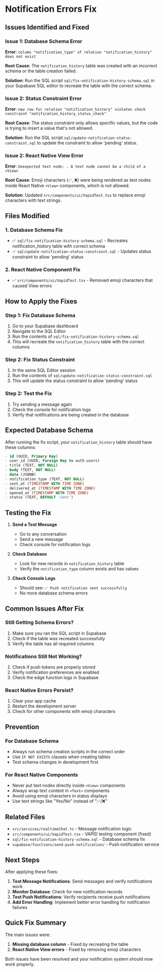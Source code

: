 # Notification Errors Fix

## Issues Identified and Fixed

### Issue 1: Database Schema Error
**Error**: `column "notification_type" of relation "notification_history" does not exist`

**Root Cause**: The `notification_history` table was created with an incorrect schema or the table creation failed.

**Solution**: Run the SQL script `sql/fix-notification-history-schema.sql` in your Supabase SQL editor to recreate the table with the correct schema.

### Issue 2: Status Constraint Error
**Error**: `new row for relation "notification_history" violates check constraint "notification_history_status_check"`

**Root Cause**: The status constraint only allows specific values, but the code is trying to insert a value that's not allowed.

**Solution**: Run the SQL script `sql/update-notification-status-constraint.sql` to update the constraint to allow 'pending' status.

### Issue 2: React Native View Error
**Error**: `Unexpected text node: . A text node cannot be a child of a <View>`

**Root Cause**: Emoji characters (✅, ❌) were being rendered as text nodes inside React Native `<View>` components, which is not allowed.

**Solution**: Updated `src/components/ui/VapidTest.tsx` to replace emoji characters with text strings.

## Files Modified

### 1. Database Schema Fix
- ✅ `sql/fix-notification-history-schema.sql` - Recreates notification_history table with correct schema
- ✅ `sql/update-notification-status-constraint.sql` - Updates status constraint to allow 'pending' status

### 2. React Native Component Fix
- ✅ `src/components/ui/VapidTest.tsx` - Removed emoji characters that caused View errors

## How to Apply the Fixes

### Step 1: Fix Database Schema
1. Go to your Supabase dashboard
2. Navigate to the SQL Editor
3. Run the contents of `sql/fix-notification-history-schema.sql`
4. This will recreate the `notification_history` table with the correct columns

### Step 2: Fix Status Constraint
1. In the same SQL Editor session
2. Run the contents of `sql/update-notification-status-constraint.sql`
3. This will update the status constraint to allow 'pending' status

### Step 2: Test the Fix
1. Try sending a message again
2. Check the console for notification logs
3. Verify that notifications are being created in the database

## Expected Database Schema

After running the fix script, your `notification_history` table should have these columns:

```sql
- id (UUID, Primary Key)
- user_id (UUID, Foreign Key to auth.users)
- title (TEXT, NOT NULL)
- body (TEXT, NOT NULL)
- data (JSONB)
- notification_type (TEXT, NOT NULL)
- sent_at (TIMESTAMP WITH TIME ZONE)
- delivered_at (TIMESTAMP WITH TIME ZONE)
- opened_at (TIMESTAMP WITH TIME ZONE)
- status (TEXT, DEFAULT 'sent')
```

## Testing the Fix

1. **Send a Test Message**
   - Go to any conversation
   - Send a new message
   - Check console for notification logs

2. **Check Database**
   - Look for new records in `notification_history` table
   - Verify the `notification_type` column exists and has values

3. **Check Console Logs**
   - Should see: `✅ Push notification sent successfully`
   - No more database schema errors

## Common Issues After Fix

### Still Getting Schema Errors?
1. Make sure you ran the SQL script in Supabase
2. Check if the table was recreated successfully
3. Verify the table has all required columns

### Notifications Still Not Working?
1. Check if push tokens are properly stored
2. Verify notification preferences are enabled
3. Check the edge function logs in Supabase

### React Native Errors Persist?
1. Clear your app cache
2. Restart the development server
3. Check for other components with emoji characters

## Prevention

### For Database Schema
- Always run schema creation scripts in the correct order
- Use `IF NOT EXISTS` clauses when creating tables
- Test schema changes in development first

### For React Native Components
- Never put text nodes directly inside `<View>` components
- Always wrap text content in `<Text>` components
- Avoid using emoji characters in status displays
- Use text strings like "Yes/No" instead of "✅/❌"

## Related Files

- `src/services/realtimeChat.ts` - Message notification logic
- `src/components/ui/VapidTest.tsx` - VAPID testing component (fixed)
- `sql/fix-notification-history-schema.sql` - Database schema fix
- `supabase/functions/send-push-notification/` - Push notification service

## Next Steps

After applying these fixes:

1. **Test Message Notifications**: Send messages and verify notifications work
2. **Monitor Database**: Check for new notification records
3. **Test Push Notifications**: Verify recipients receive push notifications
4. **Add Error Handling**: Implement better error handling for notification failures

## Quick Fix Summary

The main issues were:
1. **Missing database column** - Fixed by recreating the table
2. **React Native View errors** - Fixed by removing emoji characters

Both issues have been resolved and your notification system should now work properly.
